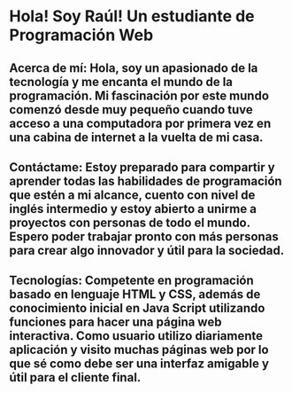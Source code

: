 # Hola! Soy Raúl! Un estudiante de Programación Web
## Acerca de mí: Hola, soy un apasionado de la tecnología y me encanta el mundo de la programación. Mi fascinación por este mundo comenzó desde muy pequeño cuando tuve acceso a una computadora por primera vez en una cabina de internet a la vuelta de mi casa.
## Contáctame: Estoy preparado para compartir y aprender todas las habilidades de programación que estén a mi alcance, cuento con nivel de inglés intermedio y estoy abierto a unirme a proyectos con personas de todo el mundo. Espero poder trabajar pronto con más personas para crear algo innovador y útil para la sociedad.
## Tecnologías: Competente en programación basado en lenguaje HTML y CSS, además de conocimiento inicial en Java Script utilizando funciones para hacer una página web interactiva. Como usuario utilizo diariamente aplicación y visito muchas páginas web por lo que sé como debe ser una interfaz amigable y útil para el cliente final.